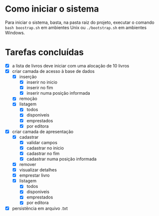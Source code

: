 # Como iniciar o sistema

Para iniciar o sistema, basta, na pasta raiz do projeto, executar o comando `bash boostrap.sh` em ambientes Unix ou `./bootstrap.sh` em ambientes Windows.

# Tarefas concluídas

- [x] a lista de livros deve iniciar com uma alocação de 10 livros
- [x] criar camada de acesso à base de dados
  - [x] inserção
    - [x] inserir no inicio
    - [x] inserir no fim
    - [x] inserir numa posição informada
  - [x] remoção
  - [x] listagem
    - [x] todos 
    - [x] disponiveis
    - [x] emprestados
    - [x] por editora
- [x] criar camada de apresentação
  - [x] cadastrar
    - [x] validar campos
    - [x] cadastrar no inicio
    - [x] cadastrar no fim
    - [x] cadastrar numa posição informada
  - [x] remover
  - [x] visualizar detalhes
  - [x] emprestar livro
  - [x] listagem
    - [x] todos 
    - [x] disponiveis
    - [x] emprestados
    - [x] por editora
- [x] persistência em arquivo .txt